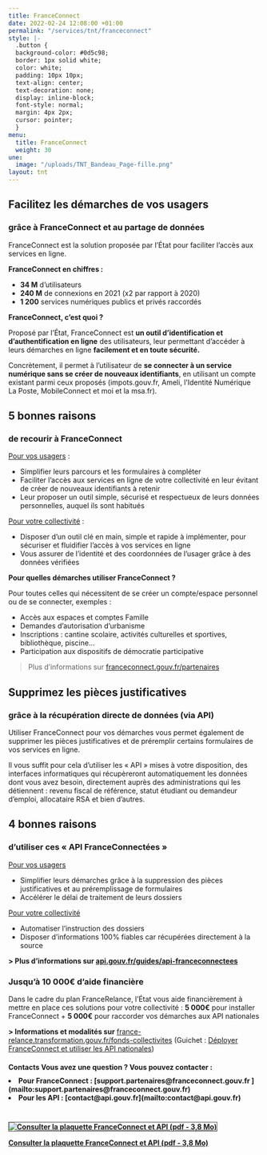```yaml
---
title: FranceConnect
date: 2022-02-24 12:08:00 +01:00
permalink: "/services/tnt/franceconnect"
style: |-
  .button {
  background-color: #0d5c98;
  border: 1px solid white;
  color: white;
  padding: 10px 10px;
  text-align: center;
  text-decoration: none;
  display: inline-block;
  font-style: normal;
  margin: 4px 2px;
  cursor: pointer;
  }
menu:
  title: FranceConnect
  weight: 30
une:
  image: "/uploads/TNT_Bandeau_Page-fille.png"
layout: tnt
---
```


## Facilitez les démarches de vos usagers 
### grâce à FranceConnect et au partage de données

FranceConnect est la solution proposée par l’État pour faciliter l’accès aux services en ligne. 

**FranceConnect en chiffres :**
* **34 M** d’utilisateurs 
* **240 M** de connexions en 2021 (x2 par rapport à 2020)
* **1 200** services numériques publics et privés raccordés

**FranceConnect, c’est quoi ?**

Proposé par l’État, FranceConnect est **un outil d’identification et d’authentification en ligne** des utilisateurs, leur permettant d’accéder à leurs démarches en ligne **facilement et en toute sécurité.**

Concrètement, il permet à l’utilisateur de **se connecter à un service numérique sans se créer de nouveaux identifiants**, en utilisant un compte existant parmi ceux proposés (impots.gouv.fr, Ameli, l’Identité Numérique La Poste, MobileConnect et moi et la msa.fr). 

## 5 bonnes raisons 
### de recourir à FranceConnect

<u>Pour vos usagers</u> :
* Simplifier leurs parcours et les formulaires à compléter
* Faciliter l’accès aux services en ligne de votre collectivité en leur évitant de créer de nouveaux identifiants à retenir
* Leur proposer un outil simple, sécurisé et respectueux de leurs données personnelles, auquel ils sont habitués

<u>Pour votre collectivité</u> :
* Disposer d’un outil clé en main, simple et rapide à implémenter, pour sécuriser et fluidifier l’accès à vos services en ligne
* Vous assurer de l’identité et des coordonnées de l’usager grâce à des données vérifiées

**Pour quelles démarches utiliser FranceConnect ?**

Pour toutes celles qui nécessitent de se créer un compte/espace personnel ou de se connecter, exemples : 
* Accès aux espaces et comptes Famille
* Demandes d’autorisation d’urbanisme
* Inscriptions : cantine scolaire, activités culturelles et sportives, bibliothèque, piscine…
* Participation aux dispositifs de démocratie participative  

> Plus d’informations sur [franceconnect.gouv.fr/partenaires](https://franceconnect.gouv.fr/partenaires)

## Supprimez les pièces justificatives 
### grâce à la récupération directe de données (via API)

Utiliser FranceConnect pour vos démarches vous permet également de supprimer les pièces justificatives et de préremplir certains formulaires de vos services en ligne.

Il vous suffit pour cela d’utiliser les « API » mises à votre disposition, des interfaces informatiques qui récupèreront automatiquement les données dont vous avez besoin, directement auprès des administrations qui les détiennent : revenu fiscal de référence, statut étudiant ou demandeur d’emploi, allocataire RSA et bien d’autres. 


## 4 bonnes raisons 
### d’utiliser ces « API FranceConnectées »

<u>Pour vos usagers</u>
* Simplifier leurs démarches grâce à la suppression des pièces justificatives et au préremplissage de formulaires
* Accélérer le délai de traitement de leurs dossiers

<u>Pour votre collectivité</u>
* Automatiser l’instruction des dossiers 
* Disposer d’informations 100% fiables car récupérées directement à la source 

**> Plus d’informations sur [api.gouv.fr/guides/api-franceconnectees](https://api.gouv.fr/guides/api-franceconnectees)**

### Jusqu’à 10 000€ d’aide financière

Dans le cadre du plan FranceRelance, l’État vous aide financièrement à mettre en place ces solutions pour votre collectivité :
**5 000€** pour installer FranceConnect 
+
**5 000€** pour raccorder vos démarches aux API nationales

**> Informations et modalités sur** [france-relance.transformation.gouv.fr/fonds-collectivites](https://france-relance.transformation.gouv.fr/fonds-collectivites) (Guichet : [Déployer FranceConnect et utiliser les API nationales](https://france-relance.transformation.gouv.fr/e13a-deployer-franceconnect-et-utiliser-les-api-na/))

<div class="encadre noir" style="margin-bottom:40px"><p style="margin-top: 20px; margin-bottom: 10px;"><strong><b>Contacts
Vous avez une question ? Vous pouvez contacter :</b>
<li>Pour FranceConnect : [support.partenaires@franceconnect.gouv.fr ](mailto:support.partenaires@franceconnect.gouv.fr)
<li>Pour les API : [contact@api.gouv.fr](mailto:contact@api.gouv.fr)</li></ul><p></p>
</div>

<p class="text-center"><a href="/uploads/2022_02_24_Plaquette_FranceConnect-et-API_BAT.PDF"><img alt="Consulter la plaquette FranceConnect et API (pdf - 3,8 Mo)" src="//uploads/CapturePlaquetteFCTNT.PNG" style="border:solid 1px #464646"></a></p>

<div class="lien-important" style="margin-bottom:30px"> <p><a href="/uploads/2022_02_24_Plaquette_FranceConnect-et-API_BAT.PDF">Consulter la plaquette FranceConnect et API (pdf - 3,8 Mo)</a></p> </div>